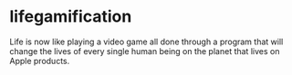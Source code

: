# lifegamification
Life is now like playing a video game all done through a program that will change the lives of every single human being on the planet that lives on Apple products.
